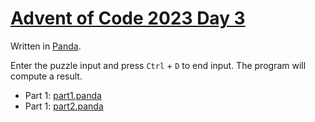 # [Advent of Code 2023 Day 3](https://adventofcode.com/2023/day/3)

Written in [Panda](https://github.com/panda-lang/panda).

Enter the puzzle input and press `Ctrl` + `D` to end input. The program will compute a result.

  * Part 1: [part1.panda](part1.panda)
  * Part 1: [part2.panda](part2.panda)
